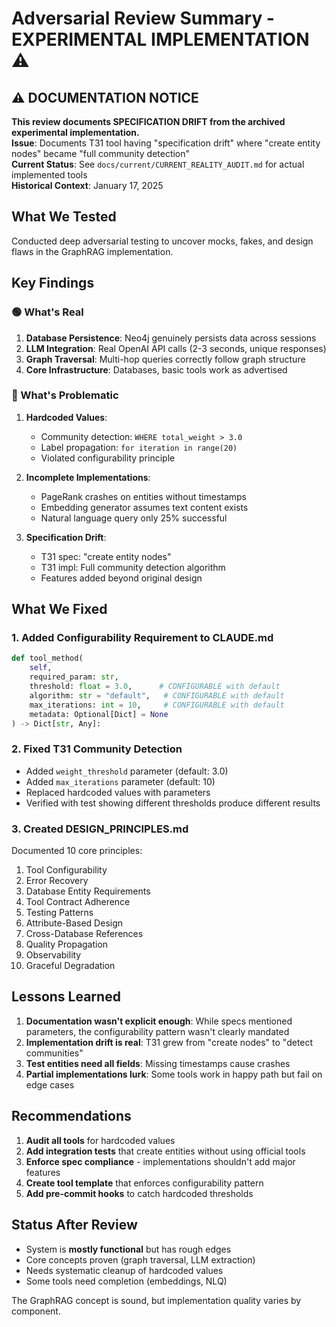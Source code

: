# Adversarial Review Summary - EXPERIMENTAL IMPLEMENTATION ⚠️

## ⚠️ DOCUMENTATION NOTICE
**This review documents SPECIFICATION DRIFT from the archived experimental implementation.**  
**Issue**: Documents T31 tool having "specification drift" where "create entity nodes" became "full community detection"  
**Current Status**: See `docs/current/CURRENT_REALITY_AUDIT.md` for actual implemented tools  
**Historical Context**: January 17, 2025

## What We Tested

Conducted deep adversarial testing to uncover mocks, fakes, and design flaws in the GraphRAG implementation.

## Key Findings

### 🟢 What's Real
1. **Database Persistence**: Neo4j genuinely persists data across sessions
2. **LLM Integration**: Real OpenAI API calls (2-3 seconds, unique responses)
3. **Graph Traversal**: Multi-hop queries correctly follow graph structure
4. **Core Infrastructure**: Databases, basic tools work as advertised

### 🔴 What's Problematic
1. **Hardcoded Values**:
   - Community detection: `WHERE total_weight > 3.0`
   - Label propagation: `for iteration in range(20)`
   - Violated configurability principle

2. **Incomplete Implementations**:
   - PageRank crashes on entities without timestamps
   - Embedding generator assumes text content exists
   - Natural language query only 25% successful

3. **Specification Drift**:
   - T31 spec: "create entity nodes"
   - T31 impl: Full community detection algorithm
   - Features added beyond original design

## What We Fixed

### 1. Added Configurability Requirement to CLAUDE.md
```python
def tool_method(
    self,
    required_param: str,
    threshold: float = 3.0,      # CONFIGURABLE with default
    algorithm: str = "default",   # CONFIGURABLE with default
    max_iterations: int = 10,     # CONFIGURABLE with default
    metadata: Optional[Dict] = None
) -> Dict[str, Any]:
```

### 2. Fixed T31 Community Detection
- Added `weight_threshold` parameter (default: 3.0)
- Added `max_iterations` parameter (default: 10)
- Replaced hardcoded values with parameters
- Verified with test showing different thresholds produce different results

### 3. Created DESIGN_PRINCIPLES.md
Documented 10 core principles:
1. Tool Configurability
2. Error Recovery
3. Database Entity Requirements
4. Tool Contract Adherence
5. Testing Patterns
6. Attribute-Based Design
7. Cross-Database References
8. Quality Propagation
9. Observability
10. Graceful Degradation

## Lessons Learned

1. **Documentation wasn't explicit enough**: While specs mentioned parameters, the configurability pattern wasn't clearly mandated
2. **Implementation drift is real**: T31 grew from "create nodes" to "detect communities" 
3. **Test entities need all fields**: Missing timestamps cause crashes
4. **Partial implementations lurk**: Some tools work in happy path but fail on edge cases

## Recommendations

1. **Audit all tools** for hardcoded values
2. **Add integration tests** that create entities without using official tools
3. **Enforce spec compliance** - implementations shouldn't add major features
4. **Create tool template** that enforces configurability pattern
5. **Add pre-commit hooks** to catch hardcoded thresholds

## Status After Review

- System is **mostly functional** but has rough edges
- Core concepts proven (graph traversal, LLM extraction)
- Needs systematic cleanup of hardcoded values
- Some tools need completion (embeddings, NLQ)

The GraphRAG concept is sound, but implementation quality varies by component.